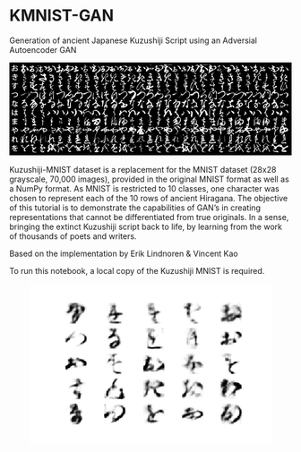 # KMNIST-GAN
Generation of ancient Japanese Kuzushiji Script using an Adversial Autoencoder GAN


<p align="center">
  <img src="https://github.com/EXJUSTICE/KMNIST-GAN/blob/master/kmnist_examples.png" >
</p>

Kuzushiji-MNIST dataset is a replacement for the MNIST dataset (28x28 grayscale, 70,000 images), provided in the original MNIST format as well as a NumPy format. As MNIST is restricted to 10 classes, one character was chosen to represent each of the 10 rows of ancient Hiragana.
The objective of this tutorial is to demonstrate the capabilities of GAN’s in creating representations that cannot be differentiated from true originals. In a sense,  bringing the extinct Kuzushiji script back to life, by learning from the work of thousands of poets and writers.

Based on the implementation by Erik Lindnoren & Vincent Kao

To run this notebook, a local copy of the Kuzushiji MNIST is required.

<p align="center">
  <img src="https://github.com/EXJUSTICE/KMNIST-GAN/blob/master/mnist_88000.png" >
</p>

